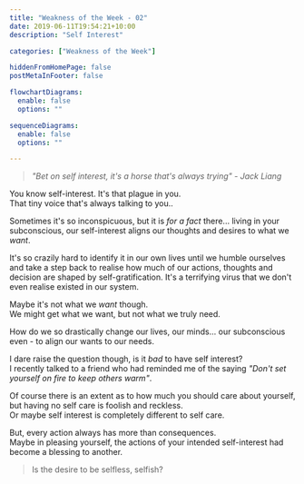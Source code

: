 ```yaml
---
title: "Weakness of the Week - 02"
date: 2019-06-11T19:54:21+10:00
description: "Self Interest"

categories: ["Weakness of the Week"]

hiddenFromHomePage: false
postMetaInFooter: false

flowchartDiagrams:
  enable: false
  options: ""

sequenceDiagrams: 
  enable: false
  options: ""

---
```


> _"Bet on self interest, it's a horse that's always trying" - Jack Liang_

You know self-interest. It's that plague in you.  
That tiny voice that's always talking to you..

Sometimes it's so inconspicuous, but it is _for a fact_ there... living in your subconscious, our self-interest aligns our thoughts and desires to what we _want_.

It's so crazily hard to identify it in our own lives until we humble ourselves and take a step back to realise how much of our actions, thoughts and decision are shaped by self-gratification. It's a terrifying virus that we don't even realise existed in our system.

Maybe it's not what we _want_ though.  
We might get what we want, but not what we truly need.

How do we so drastically change our lives, our minds... our subconscious even - to align our wants to our needs.

I dare raise the question though, is it _bad_ to have self interest?  
I recently talked to a friend who had reminded me of the saying _"Don't set yourself on fire to keep others warm"_.

Of course there is an extent as to how much you should care about yourself, but having no self care is foolish and reckless.  
Or maybe self interest is completely different to self care.

But, every action always has more than consequences.  
Maybe in pleasing yourself, the actions of your intended self-interest had become a blessing to another.

> Is the desire to be selfless, selfish?
